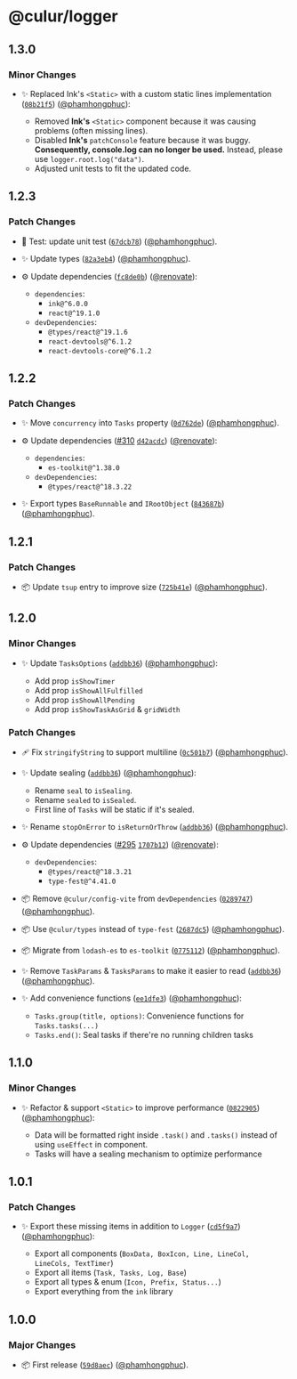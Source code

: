 # @culur/logger

## 1.3.0

### Minor Changes

- ✨ Replaced Ink's `<Static>` with a custom static lines implementation ([`08b21f5`](https://github.com/culur/culur/commit/08b21f5dd4db8dc76830cfaeb7d5fdf96337ab37)) ([@phamhongphuc](https://github.com/phamhongphuc)):

  - Removed **Ink's** `<Static>` component because it was causing problems (often missing lines).
  - Disabled **Ink's** `patchConsole` feature because it was buggy. **Consequently, console.log can no longer be used.** Instead, please use `logger.root.log("data")`.
  - Adjusted unit tests to fit the updated code.

## 1.2.3

### Patch Changes

- 🚨 Test: update unit test ([`67dcb78`](https://github.com/culur/culur/commit/67dcb78afb7542d6914e69aa5ef200761c49ba75)) ([@phamhongphuc](https://github.com/phamhongphuc)).

- ✨ Update types ([`82a3eb4`](https://github.com/culur/culur/commit/82a3eb4c7ae8b59754d0159dffd9824082041c90)) ([@phamhongphuc](https://github.com/phamhongphuc)).

- ⚙️ Update dependencies ([`fc8de0b`](https://github.com/culur/culur/commit/fc8de0b198a632694d0fe7546881faeb7082f49d)) ([@renovate](https://github.com/apps/renovate)):

  - `dependencies`:
    - `ink@^6.0.0`
    - `react@^19.1.0`
  - `devDependencies`:
    - `@types/react@^19.1.6`
    - `react-devtools@^6.1.2`
    - `react-devtools-core@^6.1.2`

## 1.2.2

### Patch Changes

- ✨ Move `concurrency` into `Tasks` property ([`0d762de`](https://github.com/culur/culur/commit/0d762dee29960b0977be376d0ec26de253612910)) ([@phamhongphuc](https://github.com/phamhongphuc)).

- ⚙️ Update dependencies ([#310](https://github.com/culur/culur/pull/310) [`d42acdc`](https://github.com/culur/culur/commit/d42acdcf95b3238cdabe79d81d2af93726f312ce)) ([@renovate](https://github.com/apps/renovate)):

  - `dependencies`:
    - `es-toolkit@^1.38.0`
  - `devDependencies`:
    - `@types/react@^18.3.22`

- ✨ Export types `BaseRunnable` and `IRootObject` ([`843687b`](https://github.com/culur/culur/commit/843687b43a3ed96293b09a4b8cb55ba8d39f87bf)) ([@phamhongphuc](https://github.com/phamhongphuc)).

## 1.2.1

### Patch Changes

- 📦 Update `tsup` entry to improve size ([`725b41e`](https://github.com/culur/culur/commit/725b41ece53848a0135540d7cb4c5e617fabec89)) ([@phamhongphuc](https://github.com/phamhongphuc)).

## 1.2.0

### Minor Changes

- ✨ Update `TasksOptions` ([`addbb36`](https://github.com/culur/culur/commit/addbb3641e15e4d8049ef8fac87b1d7f7e4c0edc)) ([@phamhongphuc](https://github.com/phamhongphuc)):

  - Add prop `isShowTimer`
  - Add prop `isShowAllFulfilled`
  - Add prop `isShowAllPending`
  - Add prop `isShowTaskAsGrid` & `gridWidth`

### Patch Changes

- 🩹 Fix `stringifyString` to support multiline ([`0c501b7`](https://github.com/culur/culur/commit/0c501b74ec86112e638b35940f7a096beae3c1bb)) ([@phamhongphuc](https://github.com/phamhongphuc)).

- ✨ Update sealing ([`addbb36`](https://github.com/culur/culur/commit/addbb3641e15e4d8049ef8fac87b1d7f7e4c0edc)) ([@phamhongphuc](https://github.com/phamhongphuc)):

  - Rename `seal` to `isSealing`.
  - Rename `sealed` to `isSealed`.
  - First line of `Tasks` will be static if it's sealed.

- ✨ Rename `stopOnError` to `isReturnOrThrow` ([`addbb36`](https://github.com/culur/culur/commit/addbb3641e15e4d8049ef8fac87b1d7f7e4c0edc)) ([@phamhongphuc](https://github.com/phamhongphuc)).

- ⚙️ Update dependencies ([#295](https://github.com/culur/culur/pull/295) [`1707b12`](https://github.com/culur/culur/commit/1707b12cca15a9d694238cb8264f1b0c423455ee)) ([@renovate](https://github.com/apps/renovate)):

  - `devDependencies`:
    - `@types/react@^18.3.21`
    - `type-fest@^4.41.0`

- 📦 Remove `@culur/config-vite` from `devDependencies` ([`0289747`](https://github.com/culur/culur/commit/02897471b2b06f5330428fc1247158afb7365cc4)) ([@phamhongphuc](https://github.com/phamhongphuc)).

- 📦 Use `@culur/types` instead of `type-fest` ([`2687dc5`](https://github.com/culur/culur/commit/2687dc5b6c789c89bd83cf3c0b86bba5e590918b)) ([@phamhongphuc](https://github.com/phamhongphuc)).

- 📦 Migrate from `lodash-es` to `es-toolkit` ([`0775112`](https://github.com/culur/culur/commit/07751126f036ad60fe5cc594c4a4474af04e2d00)) ([@phamhongphuc](https://github.com/phamhongphuc)).

- ✨ Remove `TaskParams` & `TasksParams` to make it easier to read ([`addbb36`](https://github.com/culur/culur/commit/addbb3641e15e4d8049ef8fac87b1d7f7e4c0edc)) ([@phamhongphuc](https://github.com/phamhongphuc)).

- ✨ Add convenience functions ([`ee1dfe3`](https://github.com/culur/culur/commit/ee1dfe338d03d16e37c648c91ede2c7e26ccea74)) ([@phamhongphuc](https://github.com/phamhongphuc)):

  - `Tasks.group(title, options)`: Convenience functions for `Tasks.tasks(...)`
  - `Tasks.end()`: Seal tasks if there're no running children tasks

## 1.1.0

### Minor Changes

- ✨ Refactor & support `<Static>` to improve performance ([`0822905`](https://github.com/culur/culur/commit/0822905b0f4a15c9eb607ad211e0c831a2570cd2)) ([@phamhongphuc](https://github.com/phamhongphuc)):

  - Data will be formatted right inside `.task()` and `.tasks()` instead of using `useEffect` in component.
  - Tasks will have a sealing mechanism to optimize performance

## 1.0.1

### Patch Changes

- ✨ Export these missing items in addition to `Logger` ([`cd5f9a7`](https://github.com/culur/culur/commit/cd5f9a784807afd8d03ba3025b86e5e914e56cc0)) ([@phamhongphuc](https://github.com/phamhongphuc)):

  - Export all components (`BoxData, BoxIcon, Line, LineCol, LineCols, TextTimer`)
  - Export all items (`Task, Tasks, Log, Base`)
  - Export all types & enum (`Icon, Prefix, Status...`)
  - Export everything from the `ink` library

## 1.0.0

### Major Changes

- 📦 First release ([`59d8aec`](https://github.com/culur/culur/commit/59d8aec66ad4e204cc722f17a82c389a62282f19)) ([@phamhongphuc](https://github.com/phamhongphuc)).
